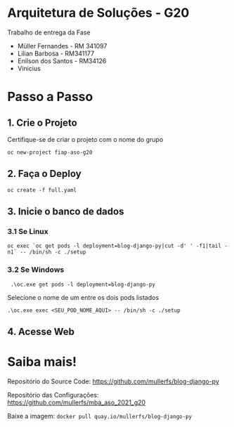 # Arquitetura de Soluções - G20
Trabalho de entrega da Fase

* Müller Fernandes - RM 341097
* Lilian Barbosa - RM341177
* Enilson dos Santos - RM34126
* Vinicius


# Passo a Passo
## 1. Crie o Projeto
Certifique-se de criar o projeto com o nome do grupo
``` 
oc new-project fiap-aso-g20
```

## 2. Faça o Deploy

```
oc create -f full.yaml
```

## 3. Inicie o banco de dados

### 3.1 Se Linux
```
oc exec `oc get pods -l deployment=blog-django-py|cut -d' ' -f1|tail -n1` -- /bin/sh -c ./setup
```

### 3.2 Se Windows
```
 .\oc.exe get pods -l deployment=blog-django-py
```
Selecione o nome de um entre os dois pods listados
```
.\oc.exe exec <SEU_POD_NOME_AQUI> -- /bin/sh -c ./setup
```
## 4. Acesse Web
# Saiba mais!

Repositório do Source Code: https://github.com/mullerfs/blog-django-py

Repositório das Configurações: https://github.com/mullerfs/mba_aso_2021_g20

Baixe a imagem: ``docker pull quay.io/mullerfs/blog-django-py``